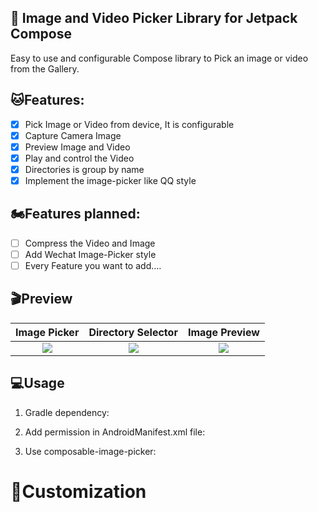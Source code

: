 ## 📸 Image and Video Picker Library for Jetpack Compose


Easy to use and configurable Compose library to Pick an image or video from the Gallery.

##  🐱Features:
- [x] Pick Image or Video from device, It is configurable
- [x] Capture Camera Image
- [x] Preview Image and Video
- [x] Play and control the Video
- [x] Directories is group by name
- [x] Implement the image-picker like QQ style

## 🏍Features planned:
- [ ] Compress the Video and Image
- [ ] Add Wechat Image-Picker style
- [ ] Every Feature you want to add....

## 🎬Preview

   Image Picker    |         Directory Selector      |       Image Preview        |
:-------------------------:|:-------------------------:|:-------------------------:
![](https://user-images.githubusercontent.com/15972372/181038075-b268f17b-9799-4a87-9dec-bbd865fe516e.gif)  |  ![](https://user-images.githubusercontent.com/15972372/181038392-d1bf6886-4bba-4a8c-bb14-ea454a0d52ba.gif)  |  ![](https://user-images.githubusercontent.com/15972372/181038444-e54fe454-d158-4b2c-ad7a-95d2e8bfe9a7.gif)


## 💻Usage

1. Gradle dependency:


2. Add permission in AndroidManifest.xml file:


3. Use composable-image-picker:

# 🎨Customization


